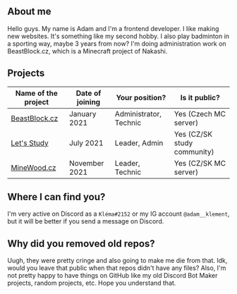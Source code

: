 ## About me
Hello guys. My name is Adam and I'm a frontend developer. I like making new websites. It's something like my second hobby. I also play badminton in a sporting way, maybe 3 years from now? I'm doing administration work on BeastBlock.cz, which is a Minecraft project of Nakashi.

## Projects

| Name of the project | Date of joining | Your position? | Is it public? |
|--|--|--|--|
| [BeastBlock.cz](https://beastblock.cz)| January 2021 | Administrator, Technic | Yes (Czech MC server) |
| [Let's Study](https://dsc.gg/uceni) | July 2021 | Leader, Admin | Yes (CZ/SK study community) |
| [MineWood.cz](https://dsc.gg/minewood) | November 2021 | Leader, Technic | Yes (CZ/SK MC server) |

## Where I can find you?
I'm very active on Discord as a `Kléma#2152` or my IG account `@adam__klement`, but it will be better if you send a message on Discord.

## Why did you removed old repos?
Uugh, they were pretty cringe and also going to make me die from that. Idk, would you leave that public when that repos didn't have any files? Also, I'm not pretty happy to have things on GitHub like my old Discord Bot Maker projects, random projects, etc. Hope you understand that.
